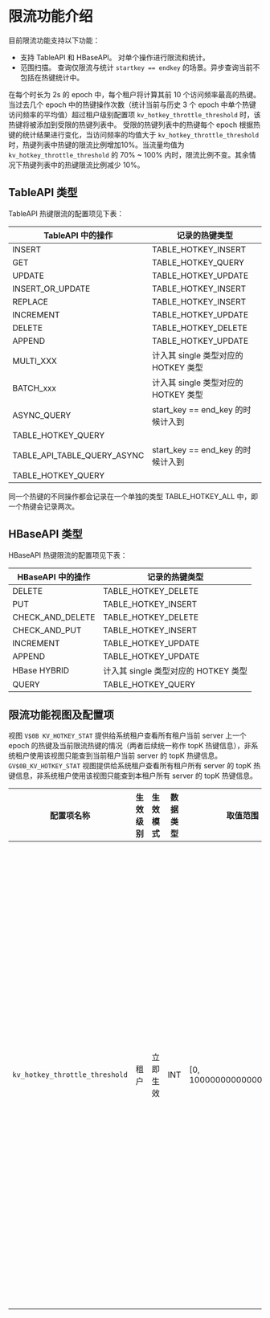 # 限流功能介绍

目前限流功能支持以下功能：

- 支持 TableAPI 和 HBaseAPI。
    对单个操作进行限流和统计。
- 范围扫描。
    查询仅限流与统计 `startkey == endkey` 的场景。异步查询当前不包括在热键统计中。

在每个时长为 2s 的 epoch 中，每个租户将计算其前 10 个访问频率最高的热键。当过去几个 epoch 中的热键操作次数（统计当前与历史 3 个 epoch 中单个热键访问频率的平均值）超过租户级别配置项 `kv_hotkey_throttle_threshold` 时，该热键将被添加到受限的热键列表中。
受限的热键列表中的热键每个 epoch 根据热键的统计结果进行变化，当访问频率的均值大于 `kv_hotkey_throttle_threshold` 时，热键列表中热键的限流比例增加10%。当流量均值为 `kv_hotkey_throttle_threshold` 的 70% ~ 100% 内时，限流比例不变。其余情况下热键列表中的热键限流比例减少 10%。

## TableAPI 类型

TableAPI 热键限流的配置项见下表：

| TableAPI 中的操作  | 记录的热键类型 |
| --- | --- |
| INSERT  | TABLE_HOTKEY_INSERT |
| GET | TABLE_HOTKEY_QUERY |
| UPDATE | TABLE_HOTKEY_UPDATE |
| INSERT_OR_UPDATE | TABLE_HOTKEY_INSERT |
| REPLACE  | TABLE_HOTKEY_INSERT |
| INCREMENT | TABLE_HOTKEY_UPDATE |
| DELETE | TABLE_HOTKEY_DELETE |
| APPEND | TABLE_HOTKEY_UPDATE |
| MULTI_XXX | 计入其 single 类型对应的 HOTKEY 类型 |
| BATCH_xxx | 计入其 single 类型对应的 HOTKEY 类型 |
| ASYNC_QUERY | start_key == end_key 的时候计入到
TABLE_HOTKEY_QUERY |
| TABLE_API_TABLE_QUERY_ASYNC | start_key == end_key 的时候计入到
TABLE_HOTKEY_QUERY |

同一个热键的不同操作都会记录在一个单独的类型 TABLE_HOTKEY_ALL 中，即一个热键会记录两次。

## HBaseAPI 类型

HBaseAPI 热键限流的配置项见下表：

| HBaseAPI 中的操作 | 记录的热键类型 |
| --- | --- |
| DELETE | TABLE_HOTKEY_DELETE |
| PUT | TABLE_HOTKEY_INSERT |
| CHECK_AND_DELETE | TABLE_HOTKEY_DELETE |
| CHECK_AND_PUT | TABLE_HOTKEY_INSERT |
| INCREMENT | TABLE_HOTKEY_UPDATE |
| APPEND | TABLE_HOTKEY_UPDATE |
| HBase HYBRID | 计入其 single 类型对应的 HOTKEY 类型 |
| QUERY | TABLE_HOTKEY_QUERY |

## 限流功能视图及配置项

视图 `V$0B KV_HOTKEY_STAT` 提供给系统租户查看所有租户当前 server 上一个 epoch 的热键及当前限流热键的情况（两者后续统一称作 topK 热键信息），非系统租户使用该视图只能查到当前租户当前 server 的 topK 热键信息。`GV$0B_KV_HOTKEY_STAT` 视图提供给系统租户查看所有租户所有 server 的 topK 热键信息，非系统租户使用该视图只能查到本租户所有 server 的 topK 热键信息。

配置项名称 |生效级别 | 生效模式 | 数据类型 | 取值范围 | 默认值 | 说明
-------- | ------- | ------- | ------ | ------- | ----- | ---
`kv_hotkey_throttle_threshold` | 租户 | 立即生效 | INT | [0, 1000000000000000000L] | 0 | 使本配置项用来开启/关闭 OBKV 的限流功能和控制限流流量。当阈值为 0 时，限流功能关闭。阈值大于 0 时，在一个 epoch 访问数大于该阈值的热键会在下一个 epoch 中被限流。
